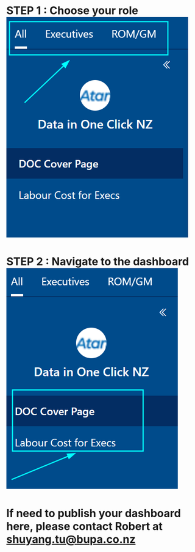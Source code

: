 # STEP 1 : Choose your role ![DOC_audience](DOC_audience.png)

# STEP 2 : Navigate to the dashboard ![DOC_dashboard](DOC_dashboard.png)

# If need to publish your dashboard here, please contact Robert at shuyang.tu@bupa.co.nz
